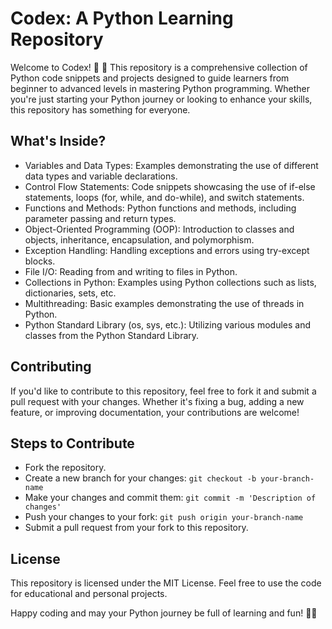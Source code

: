 # Codex: A Python Learning Repository
Welcome to Codex! 🚀 🐍 This repository is a comprehensive collection of Python code snippets and projects designed to guide learners from beginner to advanced levels in mastering Python programming. Whether you're just starting your Python journey or looking to enhance your skills, this repository has something for everyone.
## What's Inside?
- Variables and Data Types: Examples demonstrating the use of different data types and variable declarations.
- Control Flow Statements: Code snippets showcasing the use of if-else statements, loops (for, while, and do-while), and switch statements.
- Functions and Methods: Python functions and methods, including parameter passing and return types.
- Object-Oriented Programming (OOP): Introduction to classes and objects, inheritance, encapsulation, and polymorphism.
- Exception Handling: Handling exceptions and errors using try-except blocks.
- File I/O: Reading from and writing to files in Python.
- Collections in Python: Examples using Python collections such as lists, dictionaries, sets, etc.
- Multithreading: Basic examples demonstrating the use of threads in Python.
- Python Standard Library (os, sys, etc.): Utilizing various modules and classes from the Python Standard Library.

## Contributing
If you'd like to contribute to this repository, feel free to fork it and submit a pull request with your changes. Whether it's fixing a bug, adding a new feature, or improving documentation, your contributions are welcome!

## Steps to Contribute
- Fork the repository.
- Create a new branch for your changes: ```git checkout -b your-branch-name```
- Make your changes and commit them: ```git commit -m 'Description of changes'```
- Push your changes to your fork: ```git push origin your-branch-name```
- Submit a pull request from your fork to this repository.

## License
This repository is licensed under the MIT License. Feel free to use the code for educational and personal projects.

Happy coding and may your Python journey be full of learning and fun! 🚀🐍
